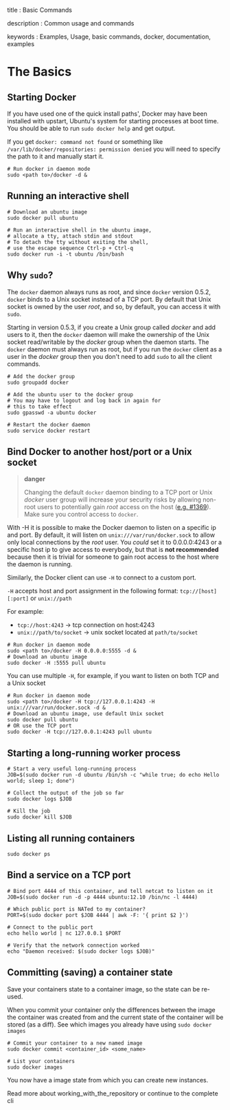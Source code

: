 title
:   Basic Commands

description
:   Common usage and commands

keywords
:   Examples, Usage, basic commands, docker, documentation, examples

The Basics
==========

Starting Docker
---------------

If you have used one of the quick install paths', Docker may have been
installed with upstart, Ubuntu's system for starting processes at boot
time. You should be able to run `sudo docker help` and get output.

If you get `docker: command not found` or something like
`/var/lib/docker/repositories: permission denied` you will need to
specify the path to it and manually start it.

~~~~ {.sourceCode .bash}
# Run docker in daemon mode
sudo <path to>/docker -d &
~~~~

Running an interactive shell
----------------------------

~~~~ {.sourceCode .bash}
# Download an ubuntu image
sudo docker pull ubuntu

# Run an interactive shell in the ubuntu image,
# allocate a tty, attach stdin and stdout
# To detach the tty without exiting the shell,
# use the escape sequence Ctrl-p + Ctrl-q
sudo docker run -i -t ubuntu /bin/bash
~~~~

Why `sudo`?
-----------

The `docker` daemon always runs as root, and since `docker` version
0.5.2, `docker` binds to a Unix socket instead of a TCP port. By default
that Unix socket is owned by the user *root*, and so, by default, you
can access it with `sudo`.

Starting in version 0.5.3, if you create a Unix group called *docker*
and add users to it, then the `docker` daemon will make the ownership of
the Unix socket read/writable by the *docker* group when the daemon
starts. The `docker` daemon must always run as root, but if you run the
`docker` client as a user in the *docker* group then you don't need to
add `sudo` to all the client commands.

~~~~ {.sourceCode .bash}
# Add the docker group
sudo groupadd docker

# Add the ubuntu user to the docker group
# You may have to logout and log back in again for
# this to take effect
sudo gpasswd -a ubuntu docker

# Restart the docker daemon
sudo service docker restart
~~~~

Bind Docker to another host/port or a Unix socket
-------------------------------------------------

> **danger**
>
> Changing the default `docker` daemon binding to a TCP port or Unix
> *docker* user group will increase your security risks by allowing
> non-root users to potentially gain *root* access on the host ([e.g.
> \#1369](https://github.com/dotcloud/docker/issues/1369)). Make sure
> you control access to `docker`.

With -H it is possible to make the Docker daemon to listen on a specific
ip and port. By default, it will listen on `unix:///var/run/docker.sock`
to allow only local connections by the *root* user. You *could* set it
to 0.0.0.0:4243 or a specific host ip to give access to everybody, but
that is **not recommended** because then it is trivial for someone to
gain root access to the host where the daemon is running.

Similarly, the Docker client can use `-H` to connect to a custom port.

`-H` accepts host and port assignment in the following format:
`tcp://[host][:port]` or `unix://path`

For example:

-   `tcp://host:4243` -\> tcp connection on host:4243
-   `unix://path/to/socket` -\> unix socket located at `path/to/socket`

~~~~ {.sourceCode .bash}
# Run docker in daemon mode
sudo <path to>/docker -H 0.0.0.0:5555 -d &
# Download an ubuntu image
sudo docker -H :5555 pull ubuntu
~~~~

You can use multiple `-H`, for example, if you want to listen on both
TCP and a Unix socket

~~~~ {.sourceCode .bash}
# Run docker in daemon mode
sudo <path to>/docker -H tcp://127.0.0.1:4243 -H unix:///var/run/docker.sock -d &
# Download an ubuntu image, use default Unix socket
sudo docker pull ubuntu
# OR use the TCP port
sudo docker -H tcp://127.0.0.1:4243 pull ubuntu
~~~~

Starting a long-running worker process
--------------------------------------

~~~~ {.sourceCode .bash}
# Start a very useful long-running process
JOB=$(sudo docker run -d ubuntu /bin/sh -c "while true; do echo Hello world; sleep 1; done")

# Collect the output of the job so far
sudo docker logs $JOB

# Kill the job
sudo docker kill $JOB
~~~~

Listing all running containers
------------------------------

~~~~ {.sourceCode .bash}
sudo docker ps
~~~~

Bind a service on a TCP port
----------------------------

~~~~ {.sourceCode .bash}
# Bind port 4444 of this container, and tell netcat to listen on it
JOB=$(sudo docker run -d -p 4444 ubuntu:12.10 /bin/nc -l 4444)

# Which public port is NATed to my container?
PORT=$(sudo docker port $JOB 4444 | awk -F: '{ print $2 }')

# Connect to the public port
echo hello world | nc 127.0.0.1 $PORT

# Verify that the network connection worked
echo "Daemon received: $(sudo docker logs $JOB)"
~~~~

Committing (saving) a container state
-------------------------------------

Save your containers state to a container image, so the state can be
re-used.

When you commit your container only the differences between the image
the container was created from and the current state of the container
will be stored (as a diff). See which images you already have using
`sudo docker images`

~~~~ {.sourceCode .bash}
# Commit your container to a new named image
sudo docker commit <container_id> <some_name>

# List your containers
sudo docker images
~~~~

You now have a image state from which you can create new instances.

Read more about working\_with\_the\_repository or continue to the
complete cli
